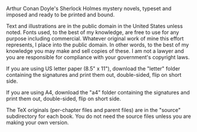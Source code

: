 Arthur Conan Doyle's Sherlock Holmes mystery novels, typeset and imposed and ready to be printed and bound.

Text and illustrations are in the public domain in the United States unless noted. Fonts used, to the best of my knowledge, are free to use for any purpose including commercial. Whatever original work of mine this effort represents, I place into the public domain. In other words, to the best of my knowledge you may make and sell copies of these. I am not a lawyer and you are responsible for compliance with your government's copyright laws.

If you are using US letter paper (8.5" x 11"), download the "letter" folder containing the signatures and print them out, double-sided, flip on short side.

If you are using A4, download the "a4" folder containing the signatures and print them out, double-sided, flip on short side.

The TeX originals (per-chapter files and parent files) are in the "source" subdirectory for each book. You do not need the source files unless you are making your own version.
